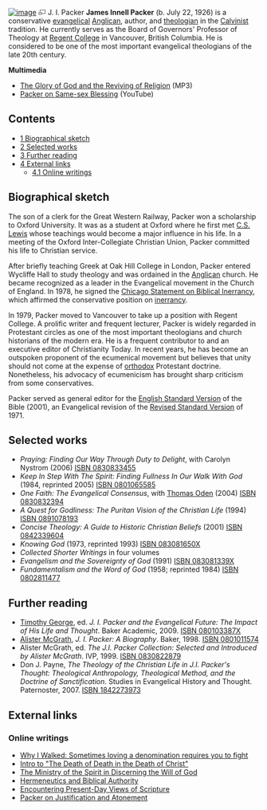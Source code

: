 [![image](images/6/6e/JIPacker.jpg)](http://www.theopedia.com/File:JIPacker.jpg)
[![image](data:image/png;base64,iVBORw0KGgoAAAANSUhEUgAAAA8AAAALCAAAAACFLIiAAAAAAnRSTlMA/1uRIrUAAABPSURBVAjXY/j///+5vXDwjAHIr26ZAgXZe8H8a/+hoIcw/9nevdVL9+79DuPvzQYZFPUezu8BMZLXgkExnD8HAu6hqv//n+HZVjD4DuUDAKlChD3fj6aPAAAAAElFTkSuQmCC)](http://www.theopedia.com/File:JIPacker.jpg "Enlarge")
J. I. Packer
**James Innell Packer** (b. July 22, 1926) is a conservative
[evangelical](Evangelicalism "Evangelicalism")
[Anglican](Anglican "Anglican"), author, and
[theologian](Theologian "Theologian") in the
[Calvinist](Calvinism "Calvinism") tradition. He currently serves
as the Board of Governors' Professor of Theology at
[Regent College](Regent_College "Regent College") in Vancouver,
British Columbia. He is considered to be one of the most important
evangelical theologians of the late 20th century.

**Multimedia**

-   [The Glory of God and the Reviving of Religion](http://www.archive.org/download/AGod-EntrancedVisionofAllThings/J.I.Packer.TheGloryofGodandtheRevivingofReligion.mp3)
    (MP3)
-   [Packer on Same-sex Blessing](http://www.youtube.com/watch?v=rEMUn4KEVe8)
    (YouTube)

## Contents

-   [1 Biographical sketch](#Biographical_sketch)
-   [2 Selected works](#Selected_works)
-   [3 Further reading](#Further_reading)
-   [4 External links](#External_links)
    -   [4.1 Online writings](#Online_writings)


## Biographical sketch

The son of a clerk for the Great Western Railway, Packer won a
scholarship to Oxford University. It was as a student at Oxford
where he first met [C.S. Lewis](C.S._Lewis "C.S. Lewis") whose
teachings would become a major influence in his life. In a meeting
of the Oxford Inter-Collegiate Christian Union, Packer committed
his life to Christian service.

After briefly teaching Greek at Oak Hill College in London, Packer
entered Wycliffe Hall to study theology and was ordained in the
[Anglican](Anglican "Anglican") church. He became recognized as a
leader in the Evangelical movement in the Church of England. In
1978, he signed the
[Chicago Statement on Biblical Inerrancy](Chicago_Statement_on_Biblical_Inerrancy "Chicago Statement on Biblical Inerrancy"),
which affirmed the conservative position on
[inerrancy](Inerrancy "Inerrancy").

In 1979, Packer moved to Vancouver to take up a position with
Regent College. A prolific writer and frequent lecturer, Packer is
widely regarded in Protestant circles as one of the most important
theologians and church historians of the modern era. He is a
frequent contributor to and an executive editor of Christianity
Today. In recent years, he has become an outspoken proponent of the
ecumenical movement but believes that unity should not come at the
expense of [orthodox](Orthodox "Orthodox") Protestant doctrine.
Nonetheless, his advocacy of ecumenicism has brought sharp
criticism from some conservatives.

Packer served as general editor for the
[English Standard Version](English_Standard_Version "English Standard Version")
of the Bible (2001), an Evangelical revision of the
[Revised Standard Version](Revised_Standard_Version "Revised Standard Version")
of 1971.

## Selected works

-   *Praying: Finding Our Way Through Duty to Delight*, with
    Carolyn Nystrom (2006)
    [ISBN 0830833455](http://www.theopedia.com/Special:BookSources/0830833455)
-   *Keep In Step With The Spirit: Finding Fullness In Our Walk With God*
    (1984, reprinted 2005)
    [ISBN 0801065585](http://www.theopedia.com/Special:BookSources/0801065585)
-   *One Faith: The Evangelical Consensus*, with
    [Thomas Oden](Thomas_Oden "Thomas Oden") (2004)
    [ISBN 0830832394](http://www.theopedia.com/Special:BookSources/0830832394)
-   *A Quest for Godliness: The Puritan Vision of the Christian Life*
    (1994)
    [ISBN 0891078193](http://www.theopedia.com/Special:BookSources/0891078193)
-   *Concise Theology: A Guide to Historic Christian Beliefs*
    (2001)
    [ISBN 0842339604](http://www.theopedia.com/Special:BookSources/0842339604)
-   *Knowing God* (1973, reprinted 1993)
    [ISBN 083081650X](http://www.theopedia.com/Special:BookSources/083081650X)
-   *Collected Shorter Writings* in four volumes
-   *Evangelism and the Sovereignty of God* (1991)
    [ISBN 083081339X](http://www.theopedia.com/Special:BookSources/083081339X)
-   *Fundamentalism and the Word of God* (1958; reprinted 1984)
    [ISBN 0802811477](http://www.theopedia.com/Special:BookSources/0802811477)

## Further reading

-   [Timothy George](index.php?title=Timothy_George&action=edit&redlink=1 "Timothy George (page does not exist)"),
    ed.
    *J. I. Packer and the Evangelical Future: The Impact of His Life and Thought*.
    Baker Academic, 2009.
    [ISBN 080103387X](http://www.theopedia.com/Special:BookSources/080103387X)
-   [Alister McGrath](Alister_McGrath "Alister McGrath"),
    *J. I. Packer: A Biography*. Baker, 1998.
    [ISBN 0801011574](http://www.theopedia.com/Special:BookSources/0801011574)
-   Alister McGrath, ed.
    *The J.I. Packer Collection: Selected and Introduced by Alister McGrath*.
    IVP, 1999.
    [ISBN 0830822879](http://www.theopedia.com/Special:BookSources/0830822879)
-   Don J. Payne,
    *The Theology of the Christian Life in J.I. Packer's Thought: Theological Anthropology, Theological Method, and the Doctrine of Sanctification*.
    Studies in Evangelical History and Thought. Paternoster, 2007.
    [ISBN 1842273973](http://www.theopedia.com/Special:BookSources/1842273973)

## External links

### Online writings

-   [Why I Walked: Sometimes loving a denomination requires you to fight](http://www.christianitytoday.com/ct/2003/january/6.46.html)
-   [Intro to "The Death of Death in the Death of Christ"](http://www.the-highway.com/Death.html)
-   [The Ministry of the Spirit in Discerning the Will of God](http://www.bible.org/page.asp?page_id=3437)
-   [Hermeneutics and Biblical Authority](http://www.biblicalstudies.org.uk/article_herm_packer.html)
-   [Encountering Present-Day Views of Scripture](http://www.biblicalstudies.org.uk/article_views_packer.html)
-   [Packer on Justification and Atonement](http://www.wscal.edu/clark/packerjustif.php)



